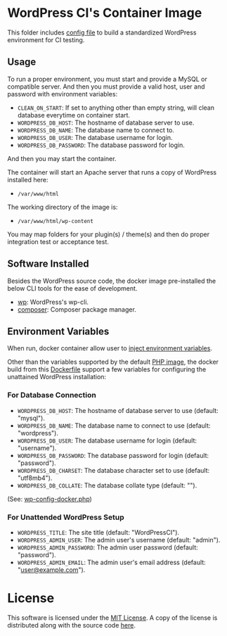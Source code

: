 # WordPress CI's Container Image

This folder includes [config file](Dockerfile) to build a standardized WordPress environment
for CI testing.

## Usage

To run a proper environment, you must start and provide a MySQL or compatible server. And then
you must provide a valid host, user and password with environment variables:

- `CLEAN_ON_START`: If set to anything other than empty string, will clean database everytime on container start.
- `WORDPRESS_DB_HOST`: The hostname of database server to use.
- `WORDPRESS_DB_NAME`: The database name to connect to.
- `WORDPRESS_DB_USER`: The database username for login.
- `WORDPRESS_DB_PASSWORD`: The database password for login.

And then you may start the container.

The container will start an Apache server that runs a copy of WordPress installed here:

- `/var/www/html`

The working directory of the image is:

- `/var/www/html/wp-content`

You may map folders for your plugin(s) / theme(s) and then do proper integration test or acceptance
test.

## Software Installed

Besides the WordPress source code, the docker image pre-installed the below CLI tools for the ease
of development.

- [wp](https://wp-cli.org/): WordPress's wp-cli.
- [composer](https://getcomposer.org): Composer package manager.

## Environment Variables

When run, docker container allow user to [inject environment variables](https://docs.docker.com/reference/cli/docker/container/run/#env).

Other than the variables supported by the default [PHP image](https://hub.docker.com/_/php),
the docker build from this [Dockerfile](Dockerfile) support a few variables for configuring the
unattained WordPress installation:

### For Database Connection

- `WORDPRESS_DB_HOST`: The hostname of database server to use (default: "mysql").
- `WORDPRESS_DB_NAME`: The database name to connect to use (default: "wordpress").
- `WORDPRESS_DB_USER`: The database username for login (default: "username").
- `WORDPRESS_DB_PASSWORD`: The database password for login (default: "password").
- `WORDPRESS_DB_CHARSET`: The database character set to use (default: "utf8mb4").
- `WORDPRESS_DB_COLLATE`: The database collate type (default: "").

(See: [wp-config-docker.php](wp-config-docker.php))

### For Unattended WordPress Setup

- `WORDPRESS_TITLE`: The site title (default: "WordPressCI").
- `WORDPRESS_ADMIN_USER`: The admin user's username (default: "admin").
- `WORDPRESS_ADMIN_PASSWORD`: The admin user password (default: "password").
- `WORDPRESS_ADMIN_EMAIL`: The admin user's email address (default: "user@example.com").

# License

This software is licensed under the [MIT License](https://mit-license.org). A copy of the license
is distributed along with the source code [here](../LICENSE.md).
